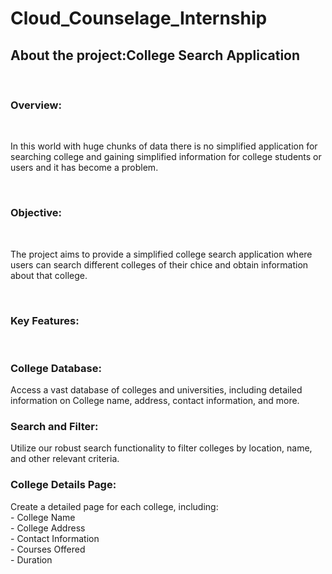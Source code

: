 # Cloud_Counselage_Internship
<h2> About the project:College Search Application</h2>
<br>
<h3>Overview:</h3>
<br>
<p>In this world with huge chunks of data there is no simplified application for searching college and gaining simplified information for college students or users and it has become a problem. </p>
<br>
<h3>Objective:</h3>
<br>
<p>The project aims to provide a simplified college search application where users can search different colleges of their chice and obtain information about that college.</p>
<br>
<h3>Key Features:</h3>
<br>
<p><h3> College Database:</h3> Access a vast database of colleges and universities, including detailed information on College name, address, contact information, and more.<br>
    <h3>Search and Filter:</h3> Utilize our robust search functionality to filter colleges by location, name, and other relevant criteria.<br>
    <h3>College Details Page:</h3> Create a detailed page for each college, including:<br>
    - College Name<br>
    - College Address<br>
    - Contact Information<br>
    - Courses Offered<br>
    - Duration<br> </p>
